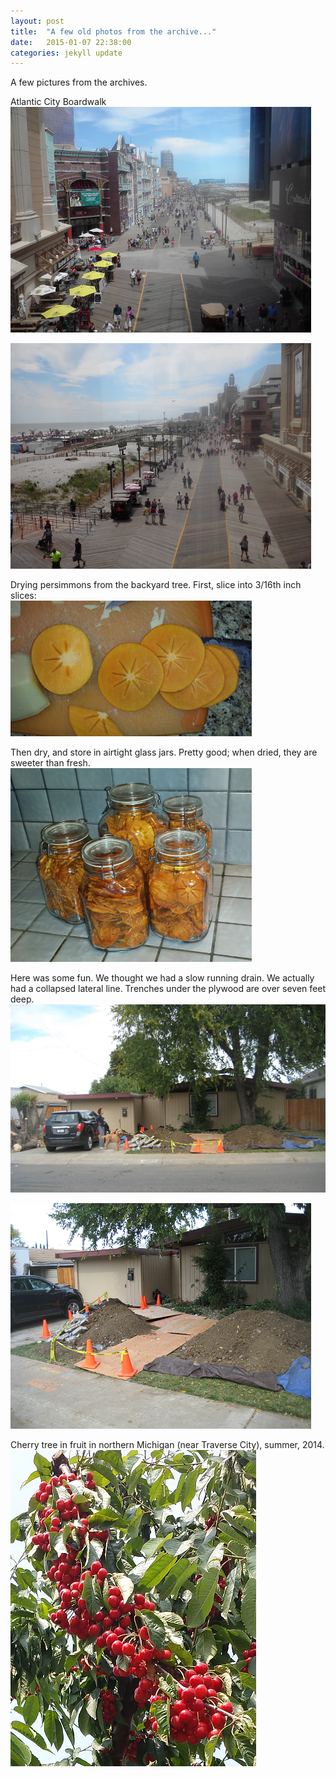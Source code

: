 ```yaml
---
layout: post
title:  "A few old photos from the archive..."
date:   2015-01-07 22:38:00
categories: jekyll update
---
```

A few pictures from the archives.  


Atlantic City Boardwalk  
![Boardwalk, facing North](/images/atlantic_city_boardwalk1.png)  

![Boardwalk, facing South](/images/atlantic_city_boardwalk2.png)  


Drying persimmons from the backyard tree.   First, slice into 3/16th inch slices:  
![Sliced persimmons](/images/persimmons_cut.png)  


Then dry, and store in airtight glass jars.   Pretty good;  when dried, they are sweeter than fresh.  
![Jars of dried persimmon slices](/images/persimmons_dried.png)  


Here was some fun.  We thought we had a slow running drain.   We actually had a collapsed lateral line.  Trenches under the plywood are over seven feet deep.  
![Excavated front yard](/images/plumbing1.png)  

![Detail of yard excavation](/images/plumbing2.png)  


Cherry tree in fruit in northern Michigan (near Traverse City), summer, 2014.  
![Cherry laden tree branch](/images/cherry_garland.png)






